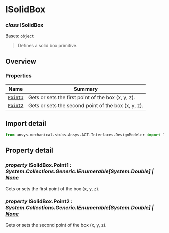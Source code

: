 <a id="isolidbox"></a>

# ISolidBox

<a id="ISolidBox"></a>

### *class* ISolidBox

Bases: [`object`](https://docs.python.org/3/library/functions.html#object)

> Defines a solid box primitive.

> <!-- !! processed by numpydoc !! -->

<a id="overview"></a>

## Overview

### Properties

| Name | Summary |
|---------------------------------|------------------------------------------------------|
| [`Point1`](#ISolidBox.Point1)   | Gets or sets the first point of the box (x, y, z).   |
| [`Point2`](#ISolidBox.Point2)   | Gets or sets the second point of the box (x, y, z).  |

<a id="import-detail"></a>

## Import detail

```python
from ansys.mechanical.stubs.Ansys.ACT.Interfaces.DesignModeler import ISolidBox
```

<a id="property-detail"></a>

## Property detail

<a id="ISolidBox.Point1"></a>

### *property* ISolidBox.Point1 *: System.Collections.Generic.IEnumerable[System.Double] | [None](https://docs.python.org/3/library/constants.html#None)*

Gets or sets the first point of the box (x, y, z).

<!-- !! processed by numpydoc !! -->

<a id="ISolidBox.Point2"></a>

### *property* ISolidBox.Point2 *: System.Collections.Generic.IEnumerable[System.Double] | [None](https://docs.python.org/3/library/constants.html#None)*

Gets or sets the second point of the box (x, y, z).

<!-- !! processed by numpydoc !! -->
